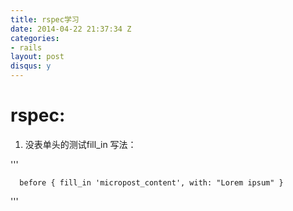 ```yaml
---
title: rspec学习
date: 2014-04-22 21:37:34 Z
categories:
- rails
layout: post
disqus: y
---
```


# rspec:

1. 没表单头的测试fill_in 写法：

'''

      before { fill_in 'micropost_content', with: "Lorem ipsum" }
'''
